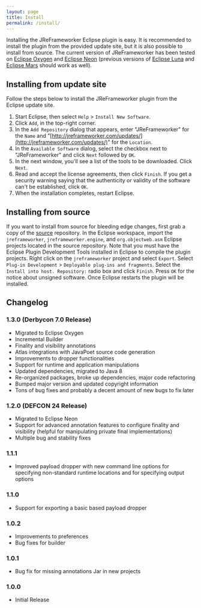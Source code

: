 ```yaml
---
layout: page
title: Install
permalink: /install/
---
```


Installing the JReFrameworker Eclipse plugin is easy.  It is recommended to install the plugin from the provided update site, but it is also possible to install from source. The current version of JReFrameworker has been tested on [Eclipse Oxygen](https://www.eclipse.org/oxygen/) and [Eclipse Neon](https://www.eclipse.org/neon/) (previous versions of [Eclipse Luna](https://eclipse.org/luna/) and [Eclipse Mars](https://www.eclipse.org/mars/) should work as well).
        
## Installing from update site
Follow the steps below to install the JReFrameworker plugin from the Eclipse update site.

1. Start Eclipse, then select `Help` &gt; `Install New Software`.
2. Click `Add`, in the top-right corner.
3. In the `Add Repository` dialog that appears, enter &quot;JReFrameworker&quot; for the `Name` and &quot;[http://jreframeworker.com/updates/](http://jreframeworker.com/updates/)&quot; for the `Location`.
4. In the `Available Software` dialog, select the checkbox next to "JReFrameworker" and click `Next` followed by `OK`.
5. In the next window, you'll see a list of the tools to be downloaded. Click `Next`.
6. Read and accept the license agreements, then click `Finish`. If you get a security warning saying that the authenticity or validity of the software can't be established, click `OK`.
7. When the installation completes, restart Eclipse.

## Installing from source
If you want to install from source for bleeding edge changes, first grab a copy of the [source](https://github.com/JReFrameworker/JReFrameworker) repository. In the Eclipse workspace, import the `jreframeworker`, `jreframeworker.engine`, and `org.objectweb.asm` Eclipse projects located in the source repository. Note that you must have the Eclipse Plugin Development Tools installed in Eclipse to compile the plugin projects. Right click on the `jreframeworker` project and select `Export`.  Select `Plug-in Development` &gt; `Deployable plug-ins and fragments`.  Select the `Install into host. Repository:` radio box and click `Finish`.  Press `OK` for the notice about unsigned software.  Once Eclipse restarts the plugin will be installed.

## Changelog

### 1.3.0 (Derbycon 7.0 Release)
- Migrated to Eclipse Oxygen
- Incremental Builder
- Finality and visibility annotations
- Atlas integrations with JavaPoet source code generation
- Improvements to dropper functionalities
- Support for runtime and application manipulations
- Updated dependencies, migrated to Java 8
- Re-organized packages, broke up dependencies, major code refactoring
- Bumped major version and updated copyright information
- Tons of bug fixes and probably a decent amount of new bugs to fix later

### 1.2.0 (DEFCON 24 Release)
- Migrated to Eclipse Neon
- Support for advanced annotation features to configure finality and visibility (helpful for manipulating private final implementations)
- Multiple bug and stability fixes

### 1.1.1
- Improved payload dropper with new command line options for specifying non-standard runtime locations and for specifying output options

### 1.1.0
- Support for exporting a basic based payload dropper

### 1.0.2
- Improvements to preferences
- Bug fixes for builder

### 1.0.1
- Bug fix for missing annotations Jar in new projects

### 1.0.0
- Initial Release
